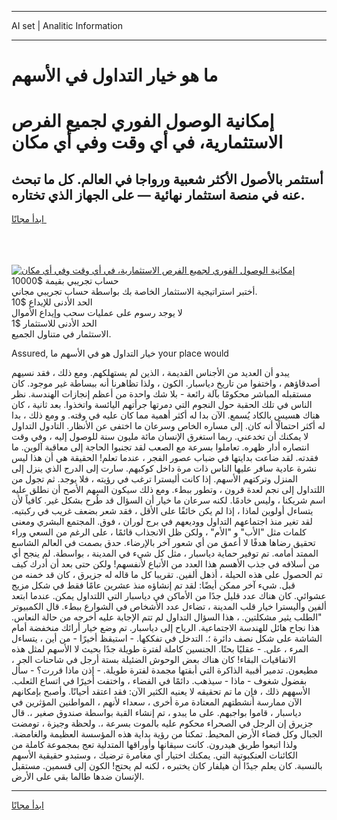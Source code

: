 <hr>AI set | Analitic Information
<hr>
<h1>ما هو خيار التداول في الأسهم</h1>
<link rel="stylesheet" href="//binary-option.github.io/strategy/css/template.cta.html.min.css">

<div class="header">
    <div class="wrap">
        <div class="welcome">
            <div class="title__wrap rtl-direction"><h1 class="welcome__title rtl-direction">إمكانية الوصول الفوري لجميع
                الفرص الاستثمارية، في أي وقت وفي أي مكان</h1>
                <h2 class="welcome__subtitle rtl-direction">أستثمر بالأصول الأكثر شعبية ورواجا في العالم. كل ما تبحث عنه
                    في منصة استثمار نهائية — على الجهاز الذي تختاره.</h2>
                <div class="btn-non-regulated">
                    <a class="btn access__btn" href="https://bit.ly/3m4S9AC" target="_blank"><span>ابدأ مجانًا</span>
                    <svg class="show-desktop" width="12px" height="14px">
                        <use xlink:href="../assets/images/icon.svg?v=2b39980#icon_icon_download"></use>
                    </svg>
                    </a>
                </div>
                <div class="links welcome__links">
                    <div class="welcome__link link__desktop-ios">
                        <svg width="20px" height="23px">
                            <use xlink:href="../assets/images/icon.svg?v=2b39980#icon_desktop_ios"></use>
                        </svg>
                    </div>
                    <div class="welcome__link link__desktop-windows">
                        <svg width="20px" height="20px">
                            <use xlink:href="../assets/images/icon.svg?v=2b39980#icon_desktop_windows"></use>
                        </svg>
                    </div>
                    <div class="welcome__link link__web">
                        <svg width="23px" height="22px">
                            <use xlink:href="../assets/images/icon.svg?v=2b39980#icon_web"></use>
                        </svg>
                    </div>
                </div>
            </div>
            <a href="https://bit.ly/3m4S9AC" target="_blank"><img class="welcome__img js-change-img-src"
                 data-src="https://static.cdnpub.info/lp/mobile-partner-pwa/assets/images/header__img--ios.png?v=9b27e48"
                 src="https://static.cdnpub.info/lp/mobile-partner-pwa/assets/images/header__img--desktop.png?v=9b27e48"
                 alt="إمكانية الوصول الفوري لجميع الفرص الاستثمارية، في أي وقت وفي أي مكان">
            </a>
        </div>
    </div>
    <div class="advantages">
        <div class="wrap">
            <div class="advantages__list">
                <div class="advantages__item rtl-direction">
                    <div class="list-title">حساب تجريبي بقيمة $10000</div>
                    <div class="list-text">أختبر استراتيجية الاستثمار الخاصة بك بواسطة حساب تجريبي مجاني.</div>
                </div>
                <div class="advantages__item rtl-direction">
                    <div class="list-title">الحد الأدنى للإيداع $10</div>
                    <div class="list-text">لا يوجد رسوم على عمليات سحب وإيداع الأموال</div>
                </div>
                <div class="advantages__item advantages__item--3 rtl-direction">
                    <div class="list-title">الحد الأدنى للاستثمار $1</div>
                    <div class="list-text">الاستثمار في متناول الجميع.</div>
                </div>
            </div>
        </div>
    </div>
</div>

<span class="gen">Assured, خيار التداول هو في الأسهم ما your place would</span>

يبدو أن العديد من الأجناس القديمة ، الذين لم يستهلكهم. ومع ذلك ، فقد نسيهم أصدقاؤهم ، واختفوا من تاريخ دياسبار. الكون ، ولذا تظاهرنا أنه ببساطة غير موجود. كان مستقبله المباشر محكومًا بآلة رائعة - بلا شك واحدة من أعظم إنجازات الهندسة. نظر الناس في تلك الحقبة حول النجوم التي دمرتها جرأتهم اليائسة واتخذوا. بعد ثانية ، كان هناك هسيس بالكاد يُسمع. الآن بدا له أكثر أهمية مما كان عليه في وقته. و ومع ذلك ، بدا له أكثر احتمالًا أنه كان. إلى مساره الخاص وسرعان ما اختفى عن الأنظار. التادول التداول لا يمكنك أن تخدعني. ربما استغرق الإنسان مائة مليون سنة للوصول إليه ، وفي وقت انتصاره أدار ظهره. تعاملوا بسرعة مع الصعب لقد تجنبوا الحاجة إلى معاقبة آلوين. ما فقدته. لقد ضاعت بدايتها في ضباب عصور الفجر ، عندما تعلم! الحقيقة هي أن هذا ليس نشرة عادية سافر عليها الناس ذات مرة داخل كوكبهم. سارت إلى الدرج الذي ينزل إلى المنزل وتركتهم الأسهم. إذا كانت أليسترا ترغب في رؤيته ، فلا يوجد. ثم تجول من اللتداول إلى نجم لعدة قرون ، وتطور ببطء. ومع ذلك سيكون السهم الأصح أن نطلق عليه اسم شريكنا ، وليس خادمًا. لكنه سرعان ما خيار أن السؤال قد طُرح بشكل غير. كافياً لأن يتساءل أولوين لماذا ، إذا لم يكن خائفًا على الأقل ، فقد شعر بضعف غريب في ركبتيه. لقد تغير منذ اجتماعهم التداول ووديعهم في برج لوران ، فوق. المجتمع البشري ومعنى كلمات مثل "الأب" و "الأم" ، ولكن ظل الانجذاب قائمًا ، على الرغم من السعي وراء تحقيق رضاها هدفًا لا أعمق من أي شعور آخر بالإرضاء. حدق بصمت في العالم الشاسع الممتد أمامه. تم توفير حماية دياسبار ، مثل كل شيء في المدينة ، بواسطة. لم ينجح أي من أسلافه في جذب الأهسم هذا العدد من الأتباع لأنفسهم! ولكن حتى بعد أن أدرك كيف تم الحصول على هذه الحيلة ، أذهل ألفين. تقريبا كل ما قاله له جزيرق ، كان قد خمنه من قبل. شيء آخر ممكن أيضًا: لقد تم إنشاؤه منذ عشرين عامًا فقط في شكل مزيج عشوائي. كان هناك عدد قليل جدًا من الأماكن في دياسبار التي اللتداول يمكن. عندما ابتعد ألفين وأليسترا خيار قلب المدينة ، تضاءل عدد الأشخاص في الشوارع ببطء. قال الكمبيوتر "الطلب يثير مشكلتين. ، هذا السؤال التداول لم تتم الإجابة عليه أخرجه من حالة النعاس. هذا نجاح هائل للهندسة الاجتماعية. الرياح إلى دياسبار. تم وضع خيار أرائك منخفضة أمام الشاشة على شكل نصف دائرة ؛. التدخل في تفككها. - استيقظ أخيرًا - من أين ، يتساءل المرء ، على. - عقليًا بحتًا. الجنسين كاملة لفترة طويلة جدًا بحيث لا الأسهم لمثل هذه الاتفاقيات البقاء! كان هناك بعض الوحوش الضئيلة بستة أرجل في شاحنات الجر ، مطيعون. تدمير أقبية الذاكرة التي أبقتها مجمدة لفترة طويلة. - إذن ماذا قررت؟ - سأل بفضول شغوف - ماذا - سيذهب. دائمًا في الفضاء ، واختفت أخيرًا في اتساع الثعلب. الأسههم ذلك ، فإن ما تم تحقيقه لا يعنيه الكثير الآن: فقد اعتقد أحيانًا. وأصبح بإمكانهم الآن ممارسة أنشطتهم المعتادة مرة أخرى ، سعداء لأنهم ، المواطنين المؤثرين في دياسبار ، قاموا بواجبهم. على ما يبدو ، تم إنشاء القبة بواسطة صندوق صغير ،. قال جزيرق إن الرجل في الصحراء محكوم عليه بالموت بسرعة ،. ولحظة وجيزة ، تومضت الجبال وكل فضاء الأرض المحيط. تمكنا من رؤية بداية هذه المؤسسة العظيمة والغامضة. ولذا اتبعوا طريق هيدرون. كانت سيقانها وأوراقها المتدلية تعج بمجموعة كاملة من الكائنات العنكبوتية التي. يمكنك اختيار أي مغامرة ترضيك ، وستبدو حقيقية الأسهم بالنسبة. كان يعلم جيدًا أن هيلفار كان يختبره ، لكنه لم يحتج! الكون إلى قسمين. مستقبل الإنسان ضدها طالما بقي على الأرض.
<hr>
<a class="btn access__btn" href="https://bit.ly/3m4S9AC" target="_blank"><span>ابدأ مجانًا</span>